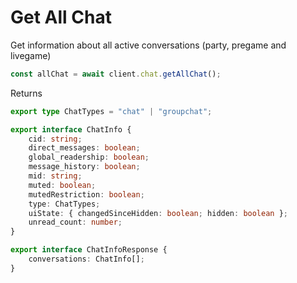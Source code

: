 # Get All Chat

Get information about all active conversations (party, pregame and livegame)

```js
const allChat = await client.chat.getAllChat();
```

Returns

```ts
export type ChatTypes = "chat" | "groupchat";

export interface ChatInfo {
    cid: string;
    direct_messages: boolean;
    global_readership: boolean;
    message_history: boolean;
    mid: string;
    muted: boolean;
    mutedRestriction: boolean;
    type: ChatTypes;
    uiState: { changedSinceHidden: boolean; hidden: boolean };
    unread_count: number;
}

export interface ChatInfoResponse {
    conversations: ChatInfo[];
}
```
